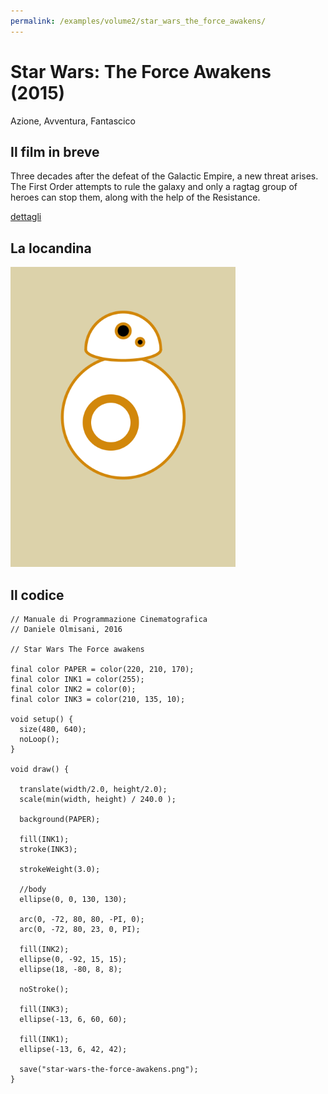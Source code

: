 ```yaml
---
permalink: /examples/volume2/star_wars_the_force_awakens/
---
```

# Star Wars: The Force Awakens (2015)

Azione, Avventura, Fantascico

## Il film in breve
Three decades after the defeat of the Galactic Empire, a new threat arises. The First Order attempts to rule the galaxy and only a ragtag group of heroes can stop them, along with the help of the Resistance.

[dettagli](https://www.imdb.com/title/tt2488496/)

## La locandina
<img src="star-wars-the-force-awakens.png"  width="360px" title="Star Wars: The Force Awakens">


## Il codice
```processing
// Manuale di Programmazione Cinematografica
// Daniele Olmisani, 2016

// Star Wars The Force awakens

final color PAPER = color(220, 210, 170);
final color INK1 = color(255);
final color INK2 = color(0);
final color INK3 = color(210, 135, 10);

void setup() {
  size(480, 640);
  noLoop();
}
 
void draw() {
  
  translate(width/2.0, height/2.0);
  scale(min(width, height) / 240.0 );
  
  background(PAPER);
  
  fill(INK1);
  stroke(INK3);
  
  strokeWeight(3.0);
  
  //body
  ellipse(0, 0, 130, 130);
  
  arc(0, -72, 80, 80, -PI, 0);
  arc(0, -72, 80, 23, 0, PI);
  
  fill(INK2);
  ellipse(0, -92, 15, 15);
  ellipse(18, -80, 8, 8);
  
  noStroke();
  
  fill(INK3);
  ellipse(-13, 6, 60, 60);
  
  fill(INK1);
  ellipse(-13, 6, 42, 42);
  
  save("star-wars-the-force-awakens.png");
}
```
